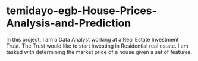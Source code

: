 # temidayo-egb-House-Prices-Analysis-and-Prediction
In this project, I am a Data Analyst working at a Real Estate Investment Trust. The Trust would like to start investing in Residential real estate. I am tasked with determining the market price of a house given a set of features.
